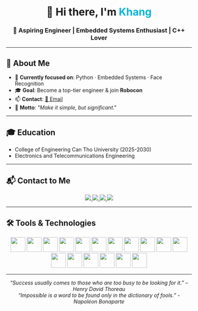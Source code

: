 <h1 align="center">👋 Hi there, I'm <span style="color:#00b4d8;">Khang</span></h1>
<h3 align="center">🚀 Aspiring Engineer | Embedded Systems Enthusiast | C++ Lover</h3>

---

## 🎨 About Me
- 🎯 **Currently focused on**: Python · Embedded Systems · Face Recognition  
- 🎓 **Goal**: Become a top-tier engineer & join **Robocon**  
- 📫 **Contact**: [📧 Email](mailto:khangkhuu10727@gmail.com)  
- 🧠 **Motto**: *"Make it simple, but significant."*

---
## 🎓 Education
- College of Engineering Can Tho University (2025-2030)
- Electronics and Telecommunications Engineering
---

## 📬 Contact to Me
<p align="center">
  <a href="mailto:khangkhuu10727@gmail.com">
    <img src="https://img.shields.io/badge/Gmail-D14836?style=for-the-badge&logo=gmail&logoColor=white">
  </a>
  <a href="https://www.tiktok.com/@khuukhang10">
    <img src="https://img.shields.io/badge/TikTok-000000?style=for-the-badge&logo=tiktok&logoColor=white">
  </a>
  <a href="https://www.youtube.com/@SevKan1007">
    <img src="https://img.shields.io/badge/YouTube-FF0000?style=for-the-badge&logo=youtube&logoColor=white">
  </a>
  <a href="https://www.facebook.com/khang.khangkhuu">
    <img src="https://img.shields.io/badge/Facebook-1877F2?style=for-the-badge&logo=facebook&logoColor=white">
  </a>
</p>

---

## 🛠 Tools & Technologies

<p align="center">
  <img src="https://cdn.jsdelivr.net/gh/devicons/devicon/icons/vscode/vscode-original.svg" width="40" height="40"/> 
  <img src="https://sc.filehippo.net/images/t_app-icon-l/p/70869b34-266c-495d-ba57-d11579a82a6a/1737893833/pycharm-community-edition-logo" width="40" height="40"/> 
  <img src="https://cdn.jsdelivr.net/gh/devicons/devicon/icons/c/c-original.svg" width="40" height="40"/> 
  <img src="https://cdn.jsdelivr.net/gh/devicons/devicon/icons/cplusplus/cplusplus-original.svg" width="40" height="40"/> 
  <img src="https://cdn.jsdelivr.net/gh/devicons/devicon/icons/python/python-original.svg" width="40" height="40"/> 
  <img src="https://encrypted-tbn0.gstatic.com/images?q=tbn:ANd9GcQktag_VC1qrgSuv5rIvlFppvF52HaufgLefw&s" width="40" height="40"/> 
  <img src="https://cdn.jsdelivr.net/gh/devicons/devicon/icons/arduino/arduino-original.svg" width="40" height="40"/> 
  <img src="https://cdn.jsdelivr.net/gh/devicons/devicon/icons/raspberrypi/raspberrypi-original.svg" width="40" height="40"/> 
  <img src="https://cdn.jsdelivr.net/gh/devicons/devicon/icons/linux/linux-original.svg" width="40" height="40"/> 
  <img src="https://cdn.jsdelivr.net/gh/devicons/devicon/icons/git/git-original.svg" width="40" height="40"/> 
  <img src="https://images.icon-icons.com/3685/PNG/512/github_logo_icon_229278.png" width="40" height="40"/> 
  <img src="https://chiaseacc.com/wp-content/uploads/2022/06/autocad-download-free-ios-macos.jpg" width="40" height="40"/> 
  <img src="https://upload.wikimedia.org/wikipedia/en/5/5a/Proteus_Design_Suite_Atom_Logo.png" width="40" height="40"/> 
  <img src="https://www.emailjs.com/logo.png" width="40" height="40"/> 
  <img src="https://www.gstatic.com/devrel-devsite/prod/v34fe5d0a1df120a3c24e6d73e25d1d8607836b03710a3ad508fa501ece2bdcb3/firebase/images/touchicon-180.png" width="40" height="40"/> 
  <img src="https://play-lh.googleusercontent.com/ultPZ6VoKfPLXn-hqoIIch-lUZwvqQRR2erAabl-ZMecqOfn6x-cNItagBduLzOAjYc" width="40" height="40"/> 
  <img src="https://avatars.githubusercontent.com/u/1742866?s=280&v=4" width="40" height="40"/> 
</p>

---
<p align="center">
  <i>“Success usually comes to those who are too busy to be looking for it.” – Henry David Thoreau</i><br>  
  <i>“Impossible is a word to be found only in the dictionary of fools.” - Napoléon Bonaparte</i>
</p>
